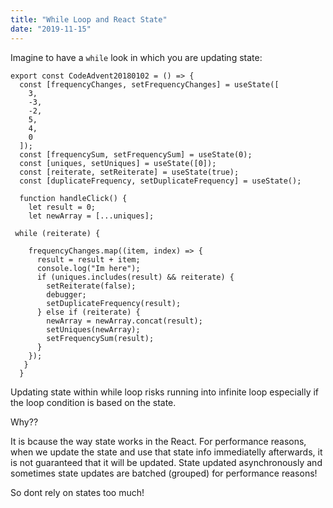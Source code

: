 ```yaml
---
title: "While Loop and React State"
date: "2019-11-15"
---
```


Imagine to have a <code>while</code> look in which you are updating state:
```
export const CodeAdvent20180102 = () => {
  const [frequencyChanges, setFrequencyChanges] = useState([
    3,
    -3,
    -2,
    5,
    4,
    0
  ]);
  const [frequencySum, setFrequencySum] = useState(0);
  const [uniques, setUniques] = useState([0]);
  const [reiterate, setReiterate] = useState(true);
  const [duplicateFrequency, setDuplicateFrequency] = useState();

  function handleClick() {
    let result = 0;
    let newArray = [...uniques];

 while (reiterate) {

    frequencyChanges.map((item, index) => {
      result = result + item;
      console.log("Im here");
      if (uniques.includes(result) && reiterate) {
        setReiterate(false);
        debugger;
        setDuplicateFrequency(result);
      } else if (reiterate) {
        newArray = newArray.concat(result);
        setUniques(newArray);
        setFrequencySum(result);
      }
    });
   }
  }

```

Updating state within while loop risks running into infinite loop especially if the loop condition is based on the state.

Why??

It is bcause the way state works in the React. For performance reasons, when we update the state and use that state info immediatelly afterwards, it is not guaranteed that it will be updated. State updated asynchronously and sometimes state updates are batched (grouped) for performance reasons! 

So dont rely on states too much!
